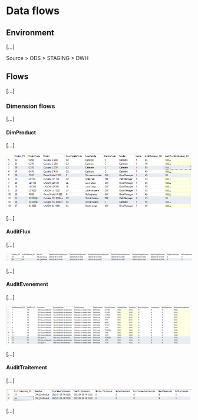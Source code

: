 # Data flows

## Environment

[...]

Source > ODS > STAGING > DWH

## Flows

[...]

### Dimension flows

[...]

#### DimProduct

[...]

<p align="center">
  <img src="https://github.com/thomasdaille/Image-Library/blob/master/AuditProduit.PNG" alt="Star schema">
</p>

[...]

#### AuditFlux

[...]

<p align="center">
  <img src="https://github.com/thomasdaille/Image-Library/blob/master/AuditFlux.PNG" alt="Star schema">
</p>

[...]

#### AuditEvenement

[...]

<p align="center">
  <img src="https://github.com/thomasdaille/Image-Library/blob/master/AuditEvenement.PNG" alt="Star schema">
</p>

[...]

#### AuditTraitement

[...]

<p align="center">
  <img src="https://github.com/thomasdaille/Image-Library/blob/master/AuditTraitement.PNG" alt="Star schema">
</p>

[...]
